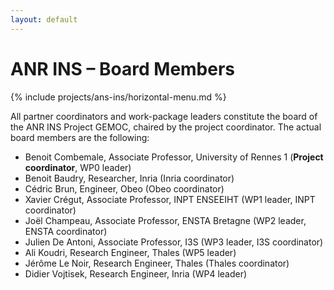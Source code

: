 ```yaml
---
layout: default
---
```


# ANR INS – Board Members

{% include projects/ans-ins/horizontal-menu.md %}

All partner coordinators and work-package leaders constitute the board of the ANR INS Project GEMOC, chaired by the project coordinator. The actual board members are the following:

- Benoit Combemale, Associate Professor, University of Rennes 1 (**Project coordinator**, WP0 leader)
- Benoit Baudry, Researcher, Inria (Inria coordinator)
- Cédric Brun, Engineer, Obeo (Obeo coordinator)
- Xavier Crégut, Associate Professor, INPT ENSEEIHT (WP1 leader, INPT coordinator)
- Joël Champeau, Associate Professor, ENSTA Bretagne (WP2 leader, ENSTA coordinator)
- Julien De Antoni, Associate Professor, I3S (WP3 leader, I3S coordinator)
- Ali Koudri, Research Engineer, Thales (WP5 leader)
- Jérôme Le Noir, Research Engineer, Thales (Thales coordinator)
- Didier Vojtisek, Research Engineer, Inria (WP4 leader)